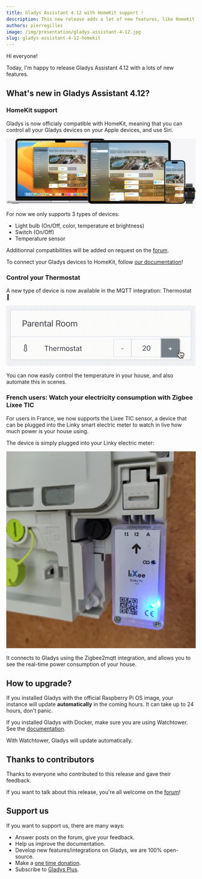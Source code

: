 ```yaml
---
title: Gladys Assistant 4.12 with HomeKit support !
description: This new release adds a lot of new features, like HomeKit support, controlling your thermostat, and Lixee TIC devices support.
authors: pierregilles
image: /img/presentation/gladys-assistant-4-12.jpg
slug: gladys-assistant-4-12-homekit
---
```


Hi everyone!

Today, I'm happy to release Gladys Assistant 4.12 with a lots of new features.

<!--truncate-->

## What's new in Gladys Assistant 4.12?

### HomeKit support

Gladys is now officialy compatible with HomeKit, meaning that you can control all your Gladys devices on your Apple devices, and use Siri.

![HomeKit integration Gladys Assistant](../static/img/articles/en/gladys-4-12/homekit-example.jpg)

For now we only supports 3 types of devices:

- Light bulb (On/Off, color, temperature et brightness)
- Switch (On/Off)
- Temperature sensor

Additionnal compatibilities will be added on request on the [forum](https://en-community.gladysassistant.com/).

To connect your Gladys devices to HomeKit, follow [our documentation](/docs/integrations/homekit)!

### Control your Thermostat

A new type of device is now available in the MQTT integration: Thermostat 🚀

![Thermostat control in Gladys](../static/img/articles/en/gladys-4-12/thermostat.gif)

You can now easily control the temperature in your house, and also automate this in scenes.

### French users: Watch your electricity consumption with Zigbee Lixee TIC

For users in France, we now supports the Lixee TIC sensor, a device that can be plugged into the Linky smart electric meter to watch in live how much power is your house using.

The device is simply plugged into your Linky electric meter:

![Lixee TIC](../static/img/articles/en/gladys-4-12/lixee-tic.jpg)

It connects to Gladys using the Zigbee2mqtt integration, and allows you to see the real-time power consumption of your house.

## How to upgrade?

If you installed Gladys with the official Raspberry Pi OS image, your instance will update **automatically** in the coming hours. It can take up to 24 hours, don't panic.

If you installed Gladys with Docker, make sure you are using Watchtower. See the [documentation](/docs/installation/docker#auto-upgrade-gladys-with-watchtower).

With Watchtower, Gladys will update automatically.

## Thanks to contributors

Thanks to everyone who contributed to this release and gave their feedback.

If you want to talk about this release, you're all welcome on the [forum](https://en-community.gladysassistant.com/)!

## Support us

If you want to support us, there are many ways:

- Answer posts on the forum, give your feedback.
- Help us improve the documentation.
- Develop new features/integrations on Gladys, we are 100% open-source.
- Make a [one time donation](https://www.buymeacoffee.com/gladysassistant).
- Subscribe to [Gladys Plus](/plus).
